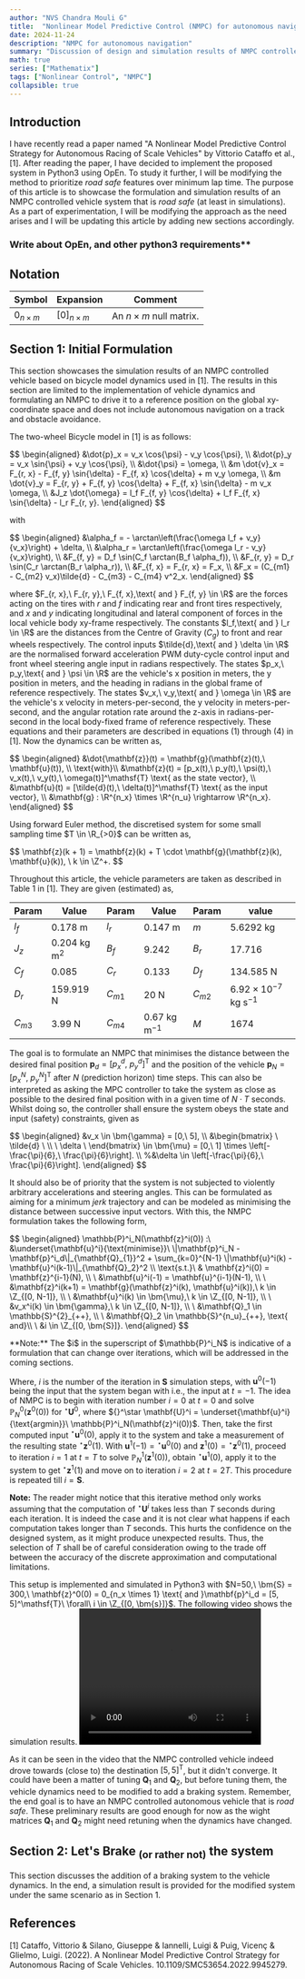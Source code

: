 ```yaml
---
author: "NVS Chandra Mouli G"
title:  "Nonlinear Model Predictive Control (NMPC) for autonomous navigation of small scale cars"
date: 2024-11-24
description: "NMPC for autonomous navigation"
summary: "Discussion of design and simulation results of NMPC controlled small scale car."
math: true
series: ["Mathematix"]
tags: ["Nonlinear Control", "NMPC"]
collapsible: true
---
```

## Introduction
I have recently read a paper named "A Nonlinear Model Predictive Control Strategy for Autonomous Racing of Scale Vehicles" by Vittorio Cataffo et al., [1]. After reading the paper, I have decided to implement the proposed system in Python3 using OpEn. To study it further, I will be modifying the method to prioritize *road safe* features over minimum lap time. The purpose of this article is to showcase the formulation and simulation results of an NMPC controlled vehicle system that is *road safe* (at least in simulations). As a part of experimentation, I will be modifying the approach as the need arises and I will be updating this article by adding new sections accordingly.

### Write about OpEn, and other python3 requirements**

## Notation
| Symbol         | Expansion          | Comment                     |
|--------        |-----------         |---------                    |
$0_{n \times m}$ | $[0]_{n \times m}$ | An $n \times m$ null matrix.|

## Section 1: Initial Formulation
This section showcases the simulation results of an NMPC controlled vehicle based on bicycle model dynamics used in [1]. The results in this section are limited to the implementation of vehicle dynamics and formulating an NMPC to drive it to a reference position on the global xy-coordinate space and does not include autonomous navigation on a track and obstacle avoidance. 

The two-wheel Bicycle model in [1] is as follows:

<p>
$$
\begin{aligned}
&\dot{p}_x = v_x \cos{\psi} - v_y \cos{\psi}, \\
&\dot{p}_y = v_x \sin{\psi} + v_y \cos{\psi}, \\
&\dot{\psi} = \omega, \\
&m \dot{v}_x = F_{r, x} - F_{f, y} \sin{\delta} - F_{f, x} \cos{\delta} + m v_y \omega, \\
&m \dot{v}_y = F_{r, y} + F_{f, y} \cos{\delta} + F_{f, x} \sin{\delta} - m v_x \omega, \\
&J_z \dot{\omega} = l_f F_{f, y} \cos{\delta} + l_f F_{f, x} \sin{\delta} - l_r F_{r, y}.
\end{aligned}
$$
</p>

with

<p>
$$
\begin{aligned}
&\alpha_f = - \arctan\left(\frac{\omega l_f + v_y}{v_x}\right) + \delta, \\
&\alpha_r = \arctan\left(\frac{\omega l_r - v_y}{v_x}\right), \\
&F_{f, y} = D_f \sin(C_f \arctan(B_f \alpha_f)), \\
&F_{r, y} = D_r \sin(C_r \arctan(B_r \alpha_r)), \\
&F_{f, x} = F_{r, x} = F_x, \\
&F_x = (C_{m1} - C_{m2} v_x)\tilde{d} - C_{m3} - C_{m4} v^2_x.
\end{aligned}
$$
</p>

where
$F_{r, x},\ F_{r, y},\ F_{f, x},\text{ and } F_{f, y} \in \R$ are the forces acting on the tires with $r$ and $f$ indicating rear and front tires respectively, and $x$ and $y$ indicating longitudinal and lateral component of forces in the local vehicle body xy-frame respectively. The constants $l_f,\text{ and }  l_r \in \R$ are the distances from the Centre of Gravity $(C_g)$ to front and rear wheels respectively. The control inputs $\tilde{d},\text{ and }  \delta \in \R$ are the normalised forward acceleration PWM duty-cycle control input and front wheel steering angle input in radians respectively. The states $p_x,\ p_y,\text{ and }  \psi \in \R$ are the vehicle's x position in meters, the y position in meters, and the heading in radians in the global frame of reference respectively. The states $v_x,\ v_y,\text{ and }  \omega \in \R$ are the vehicle's x velocity in meters-per-second, the y velocity in meters-per-second, and the angular rotation rate around the z-axis in radians-per-second in the local body-fixed frame of reference respectively. These equations and their parameters are described in equations (1) through (4) in [1]. Now the dynamics can be written as,

<p>
$$
\begin{aligned}
&\dot{\mathbf{z}}(t) = \mathbf{g}(\mathbf{z}(t),\ \mathbf{u}(t)), \\
\text{with}\\
&\mathbf{z}(t) = [p_x(t),\ p_y(t),\ \psi(t),\ v_x(t),\ v_y(t),\ \omega(t)]^\mathsf{T} \text{ as the state vector}, \\
&\mathbf{u}(t) = [\tilde{d}(t),\ \delta(t)]^\mathsf{T} \text{ as the input vector}, \\
&\mathbf{g} : \R^{n_x} \times \R^{n_u} \rightarrow \R^{n_x}.
\end{aligned}
$$
</p>

Using forward Euler method, the discretised system for some small sampling time $T \in \R_{>0}$ can be written as,

<p>
$$
\mathbf{z}(k + 1) = \mathbf{z}(k) + T \cdot \mathbf{g}(\mathbf{z}(k), \mathbf{u}(k)), \ k \in \Z^+.
$$
</p>

Throughout this article, the vehicle parameters are taken as described in Table 1 in [1]. They are given (estimated) as,

| Param    | Value            | Param    | Value              | Param    | value                             |
| -------- | ---------------- | -------- | ------------------ | -------- | --------------------------------- |
| $l_f$    | $0.178$ m        | $l_r$    | $0.147$ m          | $m$      | $5.6292$ kg                       |
| $J_z$    | $0.204$ kg m$^2$ | $B_f$    | $9.242$            | $B_r$    | $17.716$                          |
| $C_f$    | $0.085$          | $C_r$    | $0.133$            | $D_f$    | $134.585$ N                       |
| $D_r$    | $159.919$ N      | $C_{m1}$ | $20$ N             | $C_{m2}$ | $6.92 \times 10^{-7}$ kg s$^{-1}$ |
| $C_{m3}$ | $3.99$ N         | $C_{m4}$ | $0.67$ kg m$^{-1}$ | $M$      | $1674$                            |

The goal is to formulate an NMPC that minimises the distance between the desired final position $\mathbf{p}_d = [p_x^d,\ p_y^d]^\mathsf{T}$ and the position of the vehicle $\mathbf{p}_N = [p_x^N,\ p_y^N]^\mathsf{T}$ after $N$ (prediction horizon) time steps. This can also be interpreted as asking the MPC controller to take the system as close as possible to the desired final position with in a given time of $N \cdot T$ seconds. Whilst doing so, the controller shall ensure the system obeys the state and input (safety) constraints, given as

<p>
$$
\begin{aligned}
&v_x \in \bm{\gamma} = [0,\ 5], \\
&\begin{bmatrix} \ \tilde{d} \ \\ \ \delta \ \end{bmatrix}  \in \bm{\mu} = [0,\ 1] \times \left[-\frac{\pi}{6},\ \frac{\pi}{6}\right]. \\
%&\delta \in \left[-\frac{\pi}{6},\ \frac{\pi}{6}\right].
\end{aligned}
$$
</p>

It should also be of priority that the system is not subjected to violently arbitrary accelerations and steering angles. This can be formulated as aiming for a minimum *jerk* trajectory and can be modeled as minimising the distance between successive input vectors. With this, the NMPC formulation takes the following form,

<p>
$$
\begin{aligned}
\mathbb{P}^i_N(\mathbf{z}^i(0)) :\ &\underset{\mathbf{u}^i}{\text{minimise}}\ \|\mathbf{p}^i_N - \mathbf{p}^i_d\|_{\mathbf{Q}_{1}}^2 + \sum_{k=0}^{N-1} \|\mathbf{u}^i(k) - \mathbf{u}^i(k-1)\|_{\mathbf{Q}_2}^2 \\
\text{s.t.}\ & \mathbf{z}^i(0) = \mathbf{z}^{i-1}(N), \\
\ &\mathbf{u}^i(-1) = \mathbf{u}^{i-1}(N-1), \\
\ &\mathbf{z}^i(k+1) = \mathbf{g}(\mathbf{z}^i(k), \mathbf{u}^i(k)),\ k \in \Z_{[0, N-1]}, \\
\ &\mathbf{u}^i(k) \in \bm{\mu},\ k \in \Z_{[0, N-1]}, \\
\ &v_x^i(k) \in \bm{\gamma},\ k \in \Z_{[0, N-1]}, \\
\ &\mathbf{Q}_1 \in \mathbb{S}^{2}_{++}, \\
\ &\mathbf{Q}_2 \in \mathbb{S}^{n_u}_{++}, \text{ and}\\
\ &i \in \Z_{[0, \bm{S}]}.
\end{aligned}
$$
</p>
**Note:** The $i$ in the superscript of $\mathbb{P}^i_N$ is indicative of a formulation that can change over iterations, which will be addressed in the coming sections.

Where, $i$ is the number of the iteration in $\bm{S}$ simulation steps, with $\mathbf{u}^0(-1)$ being the input that the system began with i.e., the input at $t=-1$. The idea of NMPC is to begin with iteration number $i=0$ at $t=0$ and solve $\mathbb{P}^0_N(\mathbf{z}^0(0))$ for ${}^\star \mathbf{U}^{0}$, where ${}^\star \mathbf{U}^i = \underset{\mathbf{u}^i}{\text{argmin}}\ \mathbb{P}^i_N(\mathbf{z}^i(0))$. Then, take the first computed input ${}^\star\mathbf{u}^0(0)$, apply it to the system and take a measurement of the resulting state ${}^\star\mathbf{z}^0(1)$. With $\mathbf{u}^1(-1) = {}^\star\mathbf{u}^0(0) \text{ and } \mathbf{z}^1(0) = {}^\star\mathbf{z}^0(1)$, proceed to iteration $i=1$ at $t=T$ to solve $\mathbb{P}^1_N(\mathbf{z}^1(0))$, obtain ${}^\star\mathbf{u}^1(0)$, apply it to the system to get ${}^\star\mathbf{z}^1(1)$ and move on to iteration $i=2$ at $t = 2T$. This procedure is repeated till $i=\bm{S}$.

**Note:** The reader might notice that this iterative method only works assuming that the computation of ${}^\star \mathbf{U}^i$ takes less than $T$ seconds during each iteration. It is indeed the case and it is not clear what happens if each computation takes longer than $T$ seconds. This hurts the confidence on the designed system, as it might produce unexpected results. Thus, the selection of $T$ shall be of careful consideration owing to the trade off between the accuracy of the discrete approximation and computational limitations. 

This setup is implemented and simulated in Python3 with $N=50,\ \bm{S} = 300,\ \mathbf{z}^0(0) = 0_{n_x \times 1} \text{ and }\mathbf{p}^i_d = [5, 5]^\mathsf{T}\ \forall\ i \in \Z_{[0, \bm{s}]}$. The following video shows the simulation results.
<video width="320" height="240" controls>
  <source src="/mpc_car_st_slope_no_brake.mp4" type="video/mp4">
</video>

As it can be seen in the video that the NMPC controlled vehicle indeed drove towards (close to) the destination $[5, 5]^\mathsf{T}$, but it didn't converge. It could have been a matter of tuning $\mathbf{Q}_1$ and $\mathbf{Q}_2$, but before tuning them, the vehicle dynamics need to be modified to add a braking system. Remember, the end goal is to have an NMPC controlled autonomous vehicle that is *road safe*. These preliminary results are good enough for now as the wight matrices $\mathbf{Q}_1$ and $\mathbf{Q}_2$ might need retuning when the dynamics have changed.

## Section 2: Let's Brake $_\text{(or rather not)}$ the system

This section discusses the addition of a braking system to the vehicle dynamics. In the end, a simulation result is provided for the modified system under the same scenario as in Section 1.

## References
[1] Cataffo, Vittorio & Silano, Giuseppe & Iannelli, Luigi & Puig, Vicenç & Glielmo, Luigi. (2022). A Nonlinear Model Predictive Control Strategy for Autonomous Racing of Scale Vehicles. 10.1109/SMC53654.2022.9945279. 
